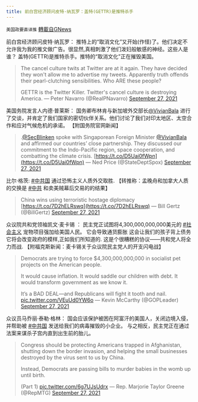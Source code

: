 ```yaml
---
title: 前白宫经济顾问皮特·纳瓦罗：盖特(GETTR)是推特杀手
---
```

`美国政要直译推` [轉載自GNews](https://gnews.org/zh-hans/1559409/)

前白宫经济顾问皮特·纳瓦罗： 推特上的“取消文化”又开始(作怪)了。他们决定不允许我为我的推文做广告。很显然,真相刺激了他们泼妇般敏感的神经。这些人是谁？ 盖特(GETTR)是推特杀手。推特的“取消文化”正在摧毁美国。



> The cancel culture twits at Twitter are at it again. They have decided they won't allow me to advertise my tweets. Apparently truth offends their pearl-clutching sensibilities. Who ARE these people?
> 
> GETTR is the Twitter Killer. Twitter's cancel culture is destroying America.
> — Peter Navarro (@RealPNavarro) [September 27, 2021](https://twitter.com/RealPNavarro/status/1442283619926564872?ref_src=twsrc%5Etfw)



美国务院发言人内德·普莱斯： 国务卿布林肯与新加坡外交部长[@VivianBala](https://twitter.com/VivianBala) 进行了交谈，并肯定了我们国家的密切伙伴关系。他们讨论了我们对印太地区、太空合作和应对气候危机的承诺。 【附国务院官网新闻】



> .[@SecBlinken](https://twitter.com/SecBlinken?ref_src=twsrc%5Etfw) spoke with Singaporean Foreign Minister [@VivianBala](https://twitter.com/VivianBala?ref_src=twsrc%5Etfw) and affirmed our countries’ close partnership. They discussed our commitment to the Indo-Pacific region, space cooperation, and combatting the climate crisis. [https://t.co/D5Uai0fWpn](https://t.co/D5Uai0fWpn)
> — Ned Price (@StateDeptSpox) [September 27, 2021](https://twitter.com/StateDeptSpox/status/1442609472128659459?ref_src=twsrc%5Etfw)



比尔·格茨: [#中共国](https://twitter.com/hashtag/%E4%B8%AD%E5%85%B1%E5%9B%BD?src=hashtag_click) 通过恐怖主义人质外交取胜. 【转推称：孟晚舟和加拿大人质的交换是 [#中共](https://twitter.com/hashtag/%E4%B8%AD%E5%85%B1?src=hashtag_click) 和卖美贼幕后交易的的结果】



> China wins using terroristic hostage diplomacy [https://t.co/7D2hELRswq](https://t.co/7D2hELRswq)
> — Bill Gertz (@BillGertz) [September 27, 2021](https://twitter.com/BillGertz/status/1442302993534128135?ref_src=twsrc%5Etfw)



众议院共和党领袖凯文·麦卡锡 ： 民主党正试图将4,300,000,000,000美元的 [#社会主义](https://twitter.com/hashtag/%E7%A4%BE%E4%BC%9A%E4%B8%BB%E4%B9%89?src=hashtag_click) 宠物项目强加给美国人民。 它会导致通货膨胀 这会让我们的孩子背上债务 它将会改变政府的模样,正如我们所知道的. 这是个很糟糕的协议——共和党人将全力而战. 【附福克斯新闻：麦卡锡关于众议院民主党人的开支闪电战】



> Democrats are trying to force $4,300,000,000,000 in socialist pet projects on the American people.
> 
> It would cause inflation.
> It would saddle our children with debt.
> It would transform government as we know it.
> 
> It’s a BAD DEAL—and Republicans will fight it tooth and nail. [pic.twitter.com/VEuUd0YW6o](https://t.co/VEuUd0YW6o)
> — Kevin McCarthy (@GOPLeader) [September 27, 2021](https://twitter.com/GOPLeader/status/1442535002823036932?ref_src=twsrc%5Etfw)



众议员马乔丽·泰勒·格林： 国会应该保护被困在阿富汗的美国人，关闭边境入侵，并帮助被 [#中共国](https://twitter.com/hashtag/%E4%B8%AD%E5%85%B1%E5%9B%BD?src=hashtag_click) 发送给我们的病毒摧毁的小企业。 与之相反，民主党正在通过法案来谋杀子宫内直到出生前的胎儿。



> Congress should be protecting Americans trapped in Afghanistan, shutting down the border invasion, and helping the small businesses destroyed by the virus sent to us by China. 
> 
> Instead, Democrats are passing bills to murder babies in the womb up until birth. 
> 
> (Part 1) [pic.twitter.com/6g7UJsUdrx](https://t.co/6g7UJsUdrx)
> — Rep. Marjorie Taylor Greene (@RepMTG) [September 27, 2021](https://twitter.com/RepMTG/status/1442548123092635652?ref_src=twsrc%5Etfw)
